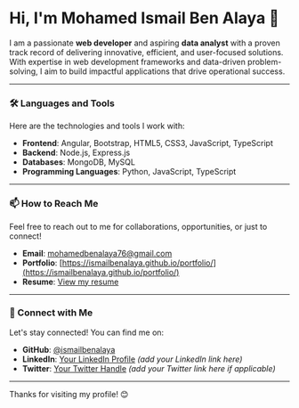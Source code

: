 # Hi, I'm Mohamed Ismail Ben Alaya 👋

I am a passionate **web developer** and aspiring **data analyst** with a proven track record of delivering innovative, efficient, and user-focused solutions. With expertise in web development frameworks and data-driven problem-solving, I aim to build impactful applications that drive operational success.

---

### 🛠️ Languages and Tools

Here are the technologies and tools I work with:

- **Frontend**: Angular, Bootstrap, HTML5, CSS3, JavaScript, TypeScript
- **Backend**: Node.js, Express.js
- **Databases**: MongoDB, MySQL
- **Programming Languages**: Python, JavaScript, TypeScript

---

### 📫 How to Reach Me

Feel free to reach out to me for collaborations, opportunities, or just to connect!

- **Email**: [mohamedbenalaya76@gmail.com](mailto:mohamedbenalaya76@gmail.com)
- **Portfolio**: [https://ismailbenalaya.github.io/portfolio/](https://ismailbenalaya.github.io/portfolio/)
- **Resume**: [View my resume](https://drive.google.com/file/d/13rStZSt69ncdrLsk43yCmXB26RlM0x8j/view?usp=drive_link)

---

### 🤝 Connect with Me

Let's stay connected! You can find me on:

- **GitHub**: [@ismailbenalaya](https://github.com/ismailbenalaya)
- **LinkedIn**: [Your LinkedIn Profile](#) *(add your LinkedIn link here)*
- **Twitter**: [Your Twitter Handle](#) *(add your Twitter link here if applicable)*

---

Thanks for visiting my profile! 😊
